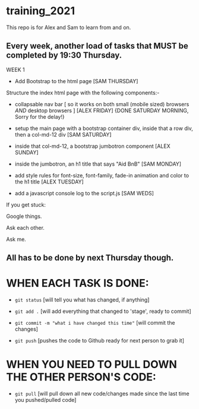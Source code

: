 # training_2021

This repo is for Alex and Sam to learn from and on.

## Every week, another load of tasks that MUST be completed by 19:30 Thursday.

WEEK 1

- Add Bootstrap to the html page [SAM THURSDAY]

Structure the index html page with the following components:-

- collapsable nav bar [ so it works on both small (mobile sized) browsers *AND* desktop browsers ] 
[ALEX FRIDAY] {DONE SATURDAY MORNING, Sorry for the delay!}

- setup the main page with a bootstrap container div, inside that a row div, then a col-md-12 div [SAM SATURDAY]

- inside that col-md-12, a bootstrap jumbotron component [ALEX SUNDAY]

- inside the jumbotron, an h1 title that says "Aid BnB" [SAM MONDAY]

- add style rules for font-size, font-family, fade-in animation and color to the h1 title [ALEX TUESDAY]

- add a javascript console log to the script.js [SAM WEDS]

If you get stuck:

Google things.

Ask each other.

Ask me.

## All has to be done by next Thursday though.

# WHEN EACH TASK IS DONE:

- `git status` [will tell you what has changed, if anything]

- `git add .` [will add everything that changed to 'stage', ready to commit] 

- `git commit -m "what i have changed this time"` [will commit the changes]

- `git push` [pushes the code to Github ready for next person to grab it]

# WHEN YOU NEED TO PULL DOWN THE OTHER PERSON'S CODE:

- `git pull` [will pull down all new code/changes made since the last time you pushed/pulled code]

